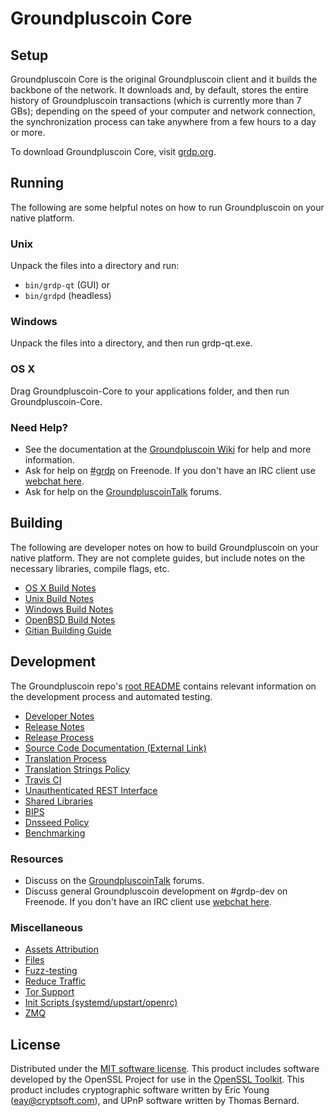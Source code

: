 Groundpluscoin Core
=============

Setup
---------------------
Groundpluscoin Core is the original Groundpluscoin client and it builds the backbone of the network. It downloads and, by default, stores the entire history of Groundpluscoin transactions (which is currently more than 7 GBs); depending on the speed of your computer and network connection, the synchronization process can take anywhere from a few hours to a day or more.

To download Groundpluscoin Core, visit [grdp.org](https://grdp.org).

Running
---------------------
The following are some helpful notes on how to run Groundpluscoin on your native platform.

### Unix

Unpack the files into a directory and run:

- `bin/grdp-qt` (GUI) or
- `bin/grdpd` (headless)

### Windows

Unpack the files into a directory, and then run grdp-qt.exe.

### OS X

Drag Groundpluscoin-Core to your applications folder, and then run Groundpluscoin-Core.

### Need Help?

* See the documentation at the [Groundpluscoin Wiki](https://grdp.info/)
for help and more information.
* Ask for help on [#grdp](http://webchat.freenode.net?channels=grdp) on Freenode. If you don't have an IRC client use [webchat here](http://webchat.freenode.net?channels=grdp).
* Ask for help on the [GroundpluscoinTalk](https://grdptalk.io/) forums.

Building
---------------------
The following are developer notes on how to build Groundpluscoin on your native platform. They are not complete guides, but include notes on the necessary libraries, compile flags, etc.

- [OS X Build Notes](build-osx.md)
- [Unix Build Notes](build-unix.md)
- [Windows Build Notes](build-windows.md)
- [OpenBSD Build Notes](build-openbsd.md)
- [Gitian Building Guide](gitian-building.md)

Development
---------------------
The Groundpluscoin repo's [root README](/README.md) contains relevant information on the development process and automated testing.

- [Developer Notes](developer-notes.md)
- [Release Notes](release-notes.md)
- [Release Process](release-process.md)
- [Source Code Documentation (External Link)](https://dev.visucore.com/grdp/doxygen/)
- [Translation Process](translation_process.md)
- [Translation Strings Policy](translation_strings_policy.md)
- [Travis CI](travis-ci.md)
- [Unauthenticated REST Interface](REST-interface.md)
- [Shared Libraries](shared-libraries.md)
- [BIPS](bips.md)
- [Dnsseed Policy](dnsseed-policy.md)
- [Benchmarking](benchmarking.md)

### Resources
* Discuss on the [GroundpluscoinTalk](https://grdptalk.io/) forums.
* Discuss general Groundpluscoin development on #grdp-dev on Freenode. If you don't have an IRC client use [webchat here](http://webchat.freenode.net/?channels=grdp-dev).

### Miscellaneous
- [Assets Attribution](assets-attribution.md)
- [Files](files.md)
- [Fuzz-testing](fuzzing.md)
- [Reduce Traffic](reduce-traffic.md)
- [Tor Support](tor.md)
- [Init Scripts (systemd/upstart/openrc)](init.md)
- [ZMQ](zmq.md)

License
---------------------
Distributed under the [MIT software license](/COPYING).
This product includes software developed by the OpenSSL Project for use in the [OpenSSL Toolkit](https://www.openssl.org/). This product includes
cryptographic software written by Eric Young ([eay@cryptsoft.com](mailto:eay@cryptsoft.com)), and UPnP software written by Thomas Bernard.

